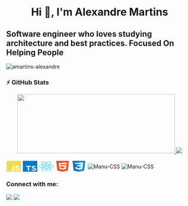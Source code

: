 <h1 align="center">Hi 👋, I'm Alexandre Martins</h1>
<h2>Software engineer who loves studying architecture and best practices. Focused On Helping People</h2>

<p align="left">    
    <img src="https://komarev.com/ghpvc/?username=amartins-alexandre&label=Profile%20views&color=0e75b6&style=flat" alt="amartins-alexandre" /> 
</p>

<div align="center" >
    
    
</div>

<h3> ⚡ GitHub Stats </h3>
<div align="center" >
  <a href="https://github.com/Alanis2">
    <img src="https://github-readme-stats.vercel.app/api?username=amartins-alexandre&show_icons=true&theme=ocean_dark" width="425px" height="160em"/>
    <img src="https://github-readme-stats.vercel.app/api/top-langs/?username=amartins-alexandre&layout=compact&theme=ocean_dark" height="160em"/> 
  </a>
</div>


<div style="display: inline_block"><br>
    <img align="center" alt="Manu-Js" height="30" width="40" src="https://raw.githubusercontent.com/devicons/devicon/master/icons/javascript/javascript-plain.svg" />
    <img align="center" alt="Manu-Ts" height="30" width="40" src="https://raw.githubusercontent.com/devicons/devicon/master/icons/typescript/typescript-plain.svg" />
    <img align="center" alt="Manu-React" height="30" width="40" src="https://raw.githubusercontent.com/devicons/devicon/master/icons/react/react-original.svg" />
    <img align="center" alt="Manu-HTML" height="30" width="40" src="https://raw.githubusercontent.com/devicons/devicon/master/icons/html5/html5-original.svg" />
    <img align="center" alt="Manu-CSS" height="30" width="40" src="https://raw.githubusercontent.com/devicons/devicon/master/icons/css3/css3-original.svg" />
    <img align="center" alt="Manu-CSS" height="30" width="40" src="https://cdn.jsdelivr.net/gh/devicons/devicon/icons/kotlin/kotlin-original.svg" />
    <img align="center" alt="Manu-CSS" height="30" width="40" src="https://cdn.jsdelivr.net/gh/devicons/devicon/icons/java/java-original.svg" />
</div>

<h3 align="left">Connect with me:</h3>
<div> 
  <a href = "amartins.alexandre@outlook.pt"><img src="https://img.shields.io/badge/-Outlook-%23333?style=for-the-badge&logo=microsoftoutlook&logoColor=white&color=%23074577" target="_blank"></a>
  <a href="https://www.linkedin.com/in/alanis-emanuela-393644221/" target="_blank"><img src="https://img.shields.io/badge/-LinkedIn-%230077B5?style=for-the-badge&logo=linkedin&logoColor=white" target="_blank"></a> 
</div>
